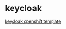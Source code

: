 # keycloak

[keycloak openshift template](https://github.com/keycloak/keycloak-containers/tree/master/openshift-examples)

